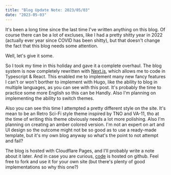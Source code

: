 ```yaml
---
title: "Blog Update Note: 2023/05/03"
date: "2023-05-03"
---
```


It's been a long time since the last time I've written anything on this blog. Of course there can be a lot of excluses, like I had a pretty shitty year in 2022 (actually ever year since COVID has been shitty), but that doesn't change the fact that this blog needs some attention.

Well, let's give it some.

So I took my time in this holiday and gave it a complete overhaul. The blog system is now completely rewritten with [Next.js](https://nextjs.org), which allows me to code in Typescript & React. This enabled me to implement many new fancy features I can't or won't borther to implement with Hugo, like the ability to blog in multiple languages, as you can see with this post. It's probably the time to practice some more English so this can be Handly. Also I'm planning on implementing the ability to switch themes.

Also you can see this time I attempted a pretty different style on the site. It's mean to be an Retro Sci-Fi style theme inspired by TNO and VA-11, tho at the time of writing this theme obviously needs a lot more polishing. Also I'm planning on creating an amber colored version. I'm not an expert on art and UI design so the outcome might not be so good as to use a ready-made template, but it's my own blog anyway so what's the point to not attempt and fail?

The blog is hosted with Cloudflare Pages, and I'll probably write a note about it later. And in case you are curious, [code](https://github.com/MosakujiHokuto/blog-next) is hosted on github. Feel free to fork and use it for your own site (but there's plenty of good implementations so why this one?)